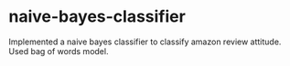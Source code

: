 # naive-bayes-classifier

Implemented a naive bayes classifier to classify amazon review attitude. Used bag of words model.
